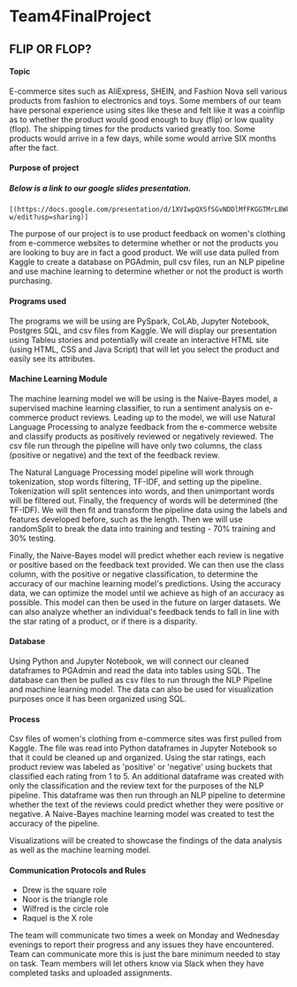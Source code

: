 # Team4FinalProject

## FLIP OR FLOP?

#### Topic

E-commerce sites such as AliExpress, SHEIN, and Fashion Nova sell various products from fashion to electronics and toys. Some members of our team have personal experience using sites like these and felt like it was a coinflip as to whether the product would good enough to buy
(flip) or low quality (flop).  The shipping times for the products varied greatly too.  Some products would arrive in a few days, while some would
arrive SIX months after the fact.

#### Purpose of project

##### Below is a link to our google slides presentation. 
    
    [(https://docs.google.com/presentation/d/1XVIwpQXSfSGvNDDlMfFKGGTMrL8WkDGcBJyvGshUG-w/edit?usp=sharing)]

The purpose of our project is to use product feedback on women's clothing from e-commerce websites to determine whether or not the products you are looking to buy are in fact a good product.  We will use data pulled from Kaggle to create a database on PGAdmin, pull csv files, run an NLP pipeline and use machine learning to determine whether or not the product is worth purchasing.

#### Programs used

The programs we will be using are PySpark, CoLAb, Jupyter Notebook, Postgres SQL, and csv files from Kaggle.  We will display our presentation using Tableu
stories and potentially will create an interactive HTML site (using HTML, CSS and Java Script) that will let you select the product and easily see
its attributes.

#### Machine Learning Module

The machine learning model we will be using is the Naive-Bayes model, a supervised machine learning classifier, to run a sentiment analysis on e-commerce product reviews. Leading up to the model, we will use Natural Language Processing to analyze feedback from the e-commerce website and classify products as positively reviewed or negatively reviewed. The csv file run through the pipeline will have only two columns, the class (positive or negative) and the text of the feedback review. 

The Natural Language Processing model pipeline will work through tokenization, stop words filtering, TF-IDF, and setting up the pipeline. Tokenization will split sentences into words, and then unimportant words will be filtered out. Finally, the frequency of words will be determined (the TF-IDF). We will then fit and transform the pipeline data using the labels and features developed before, such as the length. Then we will use randomSplit to break the data into training and testing - 70% training and 30% testing. 

Finally, the Naive-Bayes model will predict whether each review is negative or positive based on the feedback text provided. We can then use the class column, with the positive or negative classification, to determine the accuracy of our machine learning model's predictions. Using the accuracy data, we can optimize the model until we achieve as high of an accuracy as possible. This model can then be used in the future on larger datasets. We can also analyze whether an individual's feedback tends to fall in line with the star rating of a product, or if there is a disparity. 

#### Database

Using Python and Jupyter Notebook, we will connect our cleaned dataframes to PGAdmin and read the data into tables using SQL. The database can then be pulled as csv files to run through the NLP Pipeline and machine learning model. The data can also be used for visualization purposes once it has been organized using SQL. 

#### Process
Csv files of women's clothing from e-commerce sites was first pulled from Kaggle. The file was read into Python dataframes in Jupyter Notebook so that it could be cleaned up and organized. Using the star ratings, each product review was labeled as 'positive' or 'negative' using buckets that classified each rating from 1 to 5. An additional dataframe was created with only the classification and the review text for the purposes of the NLP pipeline. This dataframe was then run through an NLP pipeline to determine whether the text of the reviews could predict whether they were positive or negative. A Naive-Bayes machine learning model was created to test the accuracy of the pipeline. 

Visualizations will be created to showcase the findings of the data analysis as well as the machine learning model. 

#### Communication Protocols and Rules

- Drew is the square role
- Noor is the triangle role
- Wilfred is the circle role
- Raquel is the X role

The team will communicate two times a week on Monday and Wednesday evenings to report their progress and any issues they have encountered.  Team can communicate more this is just the bare minimum needed to stay on task.  Team members will let others know via Slack when they have completed tasks and uploaded assignments. 
